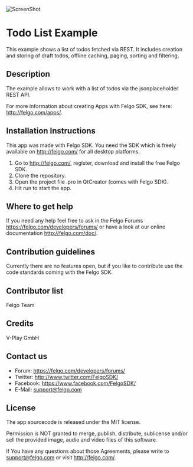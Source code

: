 ![ScreenShot](http://felgo.com/support/felgo-logo.png)

# Todo List Example
This example shows a list of todos fetched via REST. It includes creation and storing of draft todos, offline caching, paging, sorting and filtering.

Description
-----------
The example allows to work with a list of todos via the jsonplaceholder REST API.

For more information about creating Apps with Felgo SDK, see here:
http://felgo.com/apps/.


Installation Instructions
-------------------------
This app was made with Felgo SDK. You need the SDK which is freely available on http://felgo.com/ for all desktop platforms.

1. Go to http://felgo.com/, register, download and install the free Felgo SDK.
2. Clone the repository.
3. Open the project file .pro in QtCreator (comes with Felgo SDK).
4. Hit run to start the app.

Where to get help
-----------------
If you need any help feel free to ask in the Felgo Forums https://felgo.com/developers/forums/ or have a look at our online documentation http://felgo.com/doc/.

Contribution guidelines
-----------------------
Currently there are no features open, but if you like to contribute use the code standards coming with the Felgo SDK.

Contributor list
----------------
Felgo Team

Credits
-------
V-Play GmbH

Contact us
----------
- Forum: https://felgo.com/developers/forums/
- Twitter: http://www.twitter.com/FelgoSDK/
- Facebook: https://www.facebook.com/FelgoSDK/
- E-Mail: support@felgo.com

License
-------
The app sourcecode is released under the MIT license.

Permission is NOT granted to merge, publish, distribute, sublicense and/or
sell the provided image, audio and video files of this software.

If You have any questions about those Agreements, please write to support@felgo.com
or visit http://felgo.com/.
